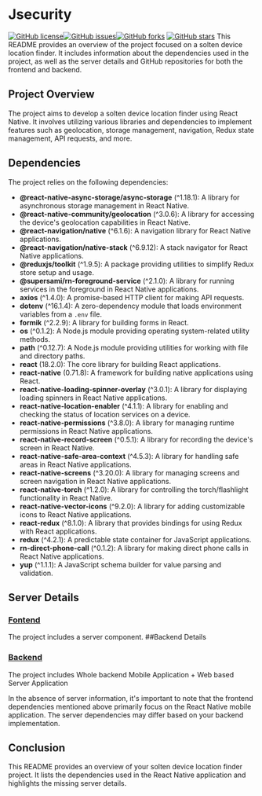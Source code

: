 # Jsecurity
<a href="https://github.com/jasim0021/Jsecurity/main/LICENSE"><img alt="GitHub license" src="https://img.shields.io/github/license/1hanzla100/developer-portfolio"></a><a href="https://github.com/jasim0021/Jsecurity/issues"><img alt="GitHub issues" src="https://img.shields.io/github/issues/1hanzla100/developer-portfolio"></a><a href="github.com/jasim0021/Jsecurity/network"><img alt="GitHub forks" src="https://img.shields.io/github/forks/1hanzla100/developer-portfolio"></a> <a href="https://github.com/jasim0021/Jsecurity/stargazers"><img alt="GitHub stars" src="https://img.shields.io/github/stars/1hanzla100/developer-portfolio"></a>
This README provides an overview of the project focused on a solten device location finder. It includes information about the dependencies used in the project, as well as the server details and GitHub repositories for both the frontend and backend.

## Project Overview

The project aims to develop a solten device location finder using React Native. It involves utilizing various libraries and dependencies to implement features such as geolocation, storage management, navigation, Redux state management, API requests, and more.

## Dependencies

The project relies on the following dependencies:

- **@react-native-async-storage/async-storage** (^1.18.1): A library for asynchronous storage management in React Native.
- **@react-native-community/geolocation** (^3.0.6): A library for accessing the device's geolocation capabilities in React Native.
- **@react-navigation/native** (^6.1.6): A navigation library for React Native applications.
- **@react-navigation/native-stack** (^6.9.12): A stack navigator for React Native applications.
- **@reduxjs/toolkit** (^1.9.5): A package providing utilities to simplify Redux store setup and usage.
- **@supersami/rn-foreground-service** (^2.1.0): A library for running services in the foreground in React Native applications.
- **axios** (^1.4.0): A promise-based HTTP client for making API requests.
- **dotenv** (^16.1.4): A zero-dependency module that loads environment variables from a `.env` file.
- **formik** (^2.2.9): A library for building forms in React.
- **os** (^0.1.2): A Node.js module providing operating system-related utility methods.
- **path** (^0.12.7): A Node.js module providing utilities for working with file and directory paths.
- **react** (18.2.0): The core library for building React applications.
- **react-native** (0.71.8): A framework for building native applications using React.
- **react-native-loading-spinner-overlay** (^3.0.1): A library for displaying loading spinners in React Native applications.
- **react-native-location-enabler** (^4.1.1): A library for enabling and checking the status of location services on a device.
- **react-native-permissions** (^3.8.0): A library for managing runtime permissions in React Native applications.
- **react-native-record-screen** (^0.5.1): A library for recording the device's screen in React Native.
- **react-native-safe-area-context** (^4.5.3): A library for handling safe areas in React Native applications.
- **react-native-screens** (^3.20.0): A library for managing screens and screen navigation in React Native applications.
- **react-native-torch** (^1.2.0): A library for controlling the torch/flashlight functionality in React Native.
- **react-native-vector-icons** (^9.2.0): A library for adding customizable icons to React Native applications.
- **react-redux** (^8.1.0): A library that provides bindings for using Redux with React applications.
- **redux** (^4.2.1): A predictable state container for JavaScript applications.
- **rn-direct-phone-call** (^0.1.2): A library for making direct phone calls in React Native applications.
- **yup** (^1.1.1): A JavaScript schema builder for value parsing and validation.

## Server Details
### <a href='https://github.com/JASIM0021/Jsecurity_Server'>Fontend</a>
The project includes a server component.
##Backend Details
### <a href='https://github.com/JASIM0021/Jsecurity_Backend'>Backend</a>
The project includes Whole backend Mobile Application + Web based Server Application 


In the absence of server information, it's important to note that the frontend dependencies mentioned above primarily focus on the React Native mobile application. The server dependencies may differ based on your backend implementation.

## Conclusion

This README provides an overview of your solten device location finder project. It lists the dependencies used in the React Native application and highlights the missing server details.
